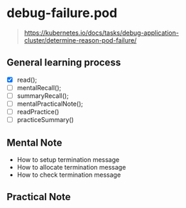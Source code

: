 # debug-failure.pod 
> https://kubernetes.io/docs/tasks/debug-application-cluster/determine-reason-pod-failure/

 ## General learning process 
 - [x] read();
 - [ ] mentalRecall();
 - [ ] summaryRecall();
 - [ ] mentalPracticalNote();
 - [ ] readPractice() 
 - [ ] practiceSummary() 
 ## Mental Note 
 - How to setup termination message
 - How to allocate termination message
 - How to check termination message

 ## Practical Note
